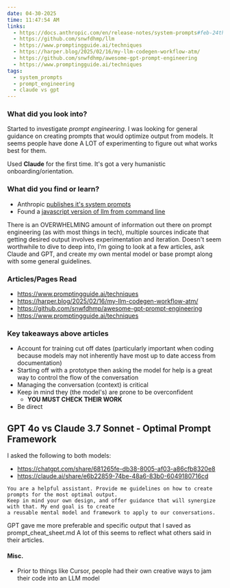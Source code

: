 ```yaml
---
date: 04-30-2025
time: 11:47:54 AM
links:
  - https://docs.anthropic.com/en/release-notes/system-prompts#feb-24th-2025
  - https://github.com/snwfdhmp/llm
  - https://www.promptingguide.ai/techniques
  - https://harper.blog/2025/02/16/my-llm-codegen-workflow-atm/
  - https://github.com/snwfdhmp/awesome-gpt-prompt-engineering
  - https://www.promptingguide.ai/techniques
tags:
  - system_prompts
  - prompt_engineering
  - claude vs gpt
---
```


### What did you look into?
Started to investigate *prompt engineering*. I was looking for general guidance on
creating prompts that would optimize output from models. It seems people have done A LOT
of experimenting to figure out what works best for them.

Used **Claude** for the first time. It's got a very humanistic onboarding/orientation.

### What did you find or learn?
- Anthropic [publishes it's system prompts](https://docs.anthropic.com/en/release-notes/system-prompts#feb-24th-2025)
- Found a [javascript version of llm from command line](https://github.com/snwfdhmp/llm)


There is an OVERWHELMING amount of information out there on prompt engineering (as with most things in tech), multiple sources
indicate that getting desired output involves experimentation and iteration. Doesn't seem worthwhile to dive to deep into, I'm
going to look at a few articles, ask Claude and GPT, and create my own mental model or base prompt along with some general guidelines.

### Articles/Pages Read
- https://www.promptingguide.ai/techniques
- https://harper.blog/2025/02/16/my-llm-codegen-workflow-atm/
- https://github.com/snwfdhmp/awesome-gpt-prompt-engineering
- https://www.promptingguide.ai/techniques

### Key takeaways above articles
- Account for training cut off dates (particularly important when coding because models
may not inherently have most up to date access from documentation)
- Starting off with a prototype then asking the model for help is a great way to control the flow of the conversation
- Managing the conversation (context) is critical
- Keep in mind they (the model's) are prone to be overconfident
  - **YOU MUST CHECK THEIR WORK**
- Be direct

## GPT 4o vs Claude 3.7 Sonnet - Optimal Prompt Framework
I asked the following to both models:
- https://chatgpt.com/share/681265fe-db38-8005-af03-a86cfb8320e8
- https://claude.ai/share/e6b22859-74be-48a6-83b0-6049180716cd

``` prompt
You are a helpful assistant. Provide me guidelines on how to create prompts for the most optimal output.
Keep in mind your own design, and offer guidance that will synergize with that. My end goal is to create
a reusable mental model and framework to apply to our conversations.

```

GPT gave me more preferable and specific output that I saved as prompt_cheat_sheet.md
A lot of this seems to reflect what others said in their articles.

#### Misc.
- Prior to things like Cursor, people had their own creative ways to jam their code into an LLM model 
